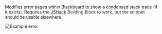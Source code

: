 Modifies error pages within Blackboard to show a condensed stack trace (if it exists). Requires the [JSHack](https://jshack.net) Building Block to work, but the snippet should be usable elsewhere.

![Example error](https://raw.githubusercontent.com/C-Weinstein/BB-JSHACK-Verbose-Errors/master/error.png)
